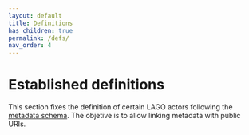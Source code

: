 ```yaml
---
layout: default
title: Definitions
has_children: true
permalink: /defs/
nav_order: 4
---
```


# Established definitions

This section fixes the definition of certain LAGO actors following the [metadata schema](/schema/lagoSchema). The objetive is to allow linking metadata with public URIs.
